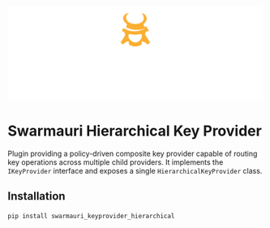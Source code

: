 <!-- Dark OS/GitHub theme → show LIGHT PNG; Light → show DARK PNG -->
<picture>
  <source media="(prefers-color-scheme: dark)"  srcset="../../../assets/swarmauri_brand_frag_light.png">
  <source media="(prefers-color-scheme: light)" srcset="../../../assets/swarmauri_brand_frag_dark.png">
  <!-- Fallback below (see #2) -->
  <img alt="Project logo" src="../../../assets/swarmauri_brand_frag_dark.png" width="640">
</picture>


# Swarmauri Hierarchical Key Provider

Plugin providing a policy-driven composite key provider capable of routing
key operations across multiple child providers. It implements the
`IKeyProvider` interface and exposes a single `HierarchicalKeyProvider`
class.

## Installation

```bash
pip install swarmauri_keyprovider_hierarchical
```
